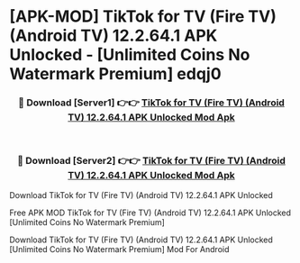 # [APK-MOD] TikTok for TV (Fire TV) (Android TV) 12.2.64.1 APK Unlocked - [Unlimited Coins No Watermark Premium] edqj0



<div align="center">
<h3>🔴 Download [Server1] 👉👉 <a href="https://momento.my/?title=TikTok_for_TV_(Fire_TV)_(Android_TV)_12.2.64.1_APK_Unlocked">TikTok for TV (Fire TV) (Android TV) 12.2.64.1 APK Unlocked Mod Apk</a></h3><br>

<h3>🔴 Download [Server2] 👉👉 <a href="https://momento.my/?title=TikTok_for_TV_(Fire_TV)_(Android_TV)_12.2.64.1_APK_Unlocked">TikTok for TV (Fire TV) (Android TV) 12.2.64.1 APK Unlocked Mod Apk</a></h3>
</div>



Download TikTok for TV (Fire TV) (Android TV) 12.2.64.1 APK Unlocked 

Free APK MOD TikTok for TV (Fire TV) (Android TV) 12.2.64.1 APK Unlocked [Unlimited Coins No Watermark Premium]

Download TikTok for TV (Fire TV) (Android TV) 12.2.64.1 APK Unlocked [Unlimited Coins No Watermark Premium] Mod For Android
